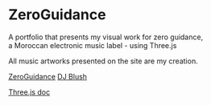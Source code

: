 # ZeroGuidance
 A portfolio that presents my visual work for zero guidance,<br>
 a Moroccan electronic music label - using Three.js<br>
 
All music artworks presented on the site are my creation.

[ZeroGuidance](https://soundcloud.com/zeroguidance)
[DJ Blush](https://soundcloud.com/blush-dj/tracks)

[Three.js doc](https://threejs.org/)

